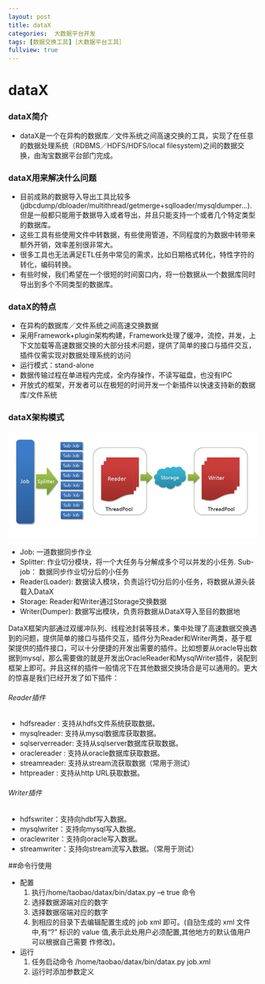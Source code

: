 ```yaml
---
layout: post
title: dataX
categories:  大数据平台开发
tags: [数据交换工具]［大数据平台工具］
fullview: true
---
```

# dataX

### dataX简介
* dataX是一个在异构的数据库／文件系统之间高速交换的工具，实现了在任意的数据处理系统（RDBMS／HDFS/HDFS/local filesystem)之间的数据交换，由淘宝数据平台部门完成。

### dataX用来解决什么问题
* 目前成熟的数据导入导出工具比较多(jdbcdump/dbloader/multithread/getmerge+sqlloader/mysqldumper…).但是一般都只能用于数据导入或者导出，并且只能支持一个或者几个特定类型的数据库。
* 这些工具有些使用文件中转数据，有些使用管道，不同程度的为数据中转带来额外开销，效率差别很非常大。
* 很多工具也无法满足ETL任务中常见的需求，比如日期格式转化，特性字符的转化，编码转换。
* 有些时候，我们希望在一个很短的时间窗口内，将一份数据从一个数据库同时导出到多个不同类型的数据库。

### dataX的特点
* 在异构的数据库／文件系统之间高速交换数据
* 采用Framework+plugin架构构建，Framework处理了缓冲，流控，并发，上下文加载等高速数据交换的大部分技术问题，提供了简单的接口与插件交互，插件仅需实现对数据处理系统的访问
* 运行模式：stand-alone
* 数据传输过程在单进程内完成，全内存操作，不读写磁盘，也没有IPC
* 开放式的框架，开发者可以在极短的时间开发一个新插件以快速支持新的数据库/文件系统

### dataX架构模式
<img src="/img/DataX_structure.jpg"/>

* Job: 一道数据同步作业
* Splitter: 作业切分模块，将一个大任务与分解成多个可以并发的小任务.
Sub-job： 数据同步作业切分后的小任务
* Reader(Loader): 数据读入模块，负责运行切分后的小任务，将数据从源头装载入DataX
* Storage: Reader和Writer通过Storage交换数据
* Writer(Dumper): 数据写出模块，负责将数据从DataX导入至目的数据地

DataX框架内部通过双缓冲队列、线程池封装等技术，集中处理了高速数据交换遇到的问题，提供简单的接口与插件交互，插件分为Reader和Writer两类，基于框架提供的插件接口，可以十分便捷的开发出需要的插件。比如想要从oracle导出数据到mysql，那么需要做的就是开发出OracleReader和MysqlWriter插件，装配到框架上即可。并且这样的插件一般情况下在其他数据交换场合是可以通用的。更大的惊喜是我们已经开发了如下插件：

###### Reader插件
* hdfsreader : 支持从hdfs文件系统获取数据。
* mysqlreader: 支持从mysql数据库获取数据。
* sqlserverreader: 支持从sqlserver数据库获取数据。
* oraclereader : 支持从oracle数据库获取数据。
* streamreader: 支持从stream流获取数据（常用于测试）
* httpreader : 支持从http URL获取数据。

###### Writer插件
* hdfswriter：支持向hdbf写入数据。
* mysqlwriter：支持向mysql写入数据。
* oraclewriter：支持向oracle写入数据。
* streamwriter：支持向stream流写入数据。（常用于测试）

##命令行使用
* 配置
  1. 执行/home/taobao/datax/bin/datax.py –e true 命令
  2. 选择数据源端对应的数字
  3. 选择数据宿端对应的数字
  4. 到相应的目录下去编辑配置生成的 job xml 即可。(自劢生成的 xml 文件中,有“?” 标识的 value 值,表示此处用户必须配置,其他地方的默认值用户可以根据自己需要 作修改)。
* 运行
  1. 任务启动命令 /home/taobao/datax/bin/datax.py job.xml
  2. 运行时添加参数定义
